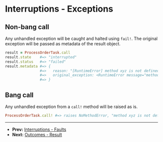 # Interruptions - Exceptions

## Non-bang call

Any unhandled exception will be caught and halted using `fail!`.
The original exception will be passed as metadata of the result object.

```ruby
result = ProcessOrderTask.call
result.state    #=> "interrupted"
result.status   #=> "failed"
result.metadata #=> {
                #=>   reason: "[RuntimeError] method xyz is not defined",
                #=>   original_exception: <RuntimeError message="method xyz is not defined">
                #=> }
```

## Bang call

Any unhandled exception from a `call!` method will be raised as is.

```ruby
ProcessOrderTask.call! #=> raises NoMethodError, "method xyz is not defined"
```

---

- **Prev:** [Interruptions - Faults](https://github.com/drexed/cmdx/blob/main/docs/interruptions/faults.md)
- **Next:** [Outcomes - Result](https://github.com/drexed/cmdx/blob/main/docs/outcomes/result.md)
